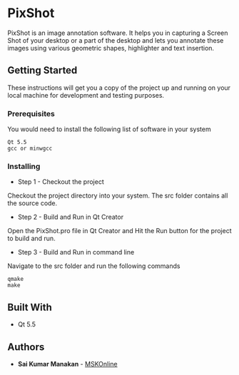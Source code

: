 # PixShot

PixShot is an image annotation software. It helps you in capturing a Screen Shot of your desktop or a part of the desktop and lets you annotate these images using various geometric shapes, highlighter and text insertion.

## Getting Started

These instructions will get you a copy of the project up and running on your local machine for development and testing purposes.

### Prerequisites

You would need to install the following list of software in your system

```
Qt 5.5
gcc or minwgcc
```

### Installing

* Step 1 - Checkout the project

Checkout the project directory into your system. The src folder contains all the source code.

* Step 2 - Build and Run in Qt Creator

Open the PixShot.pro file in Qt Creator and Hit the Run button for the project to build and run.

* Step 3 - Build and Run in command line

Navigate to the src folder and run the following commands

```
qmake
make
```

## Built With

* Qt 5.5

## Authors

* **Sai Kumar Manakan** - [MSKOnline](https://github.com/mskonline)
